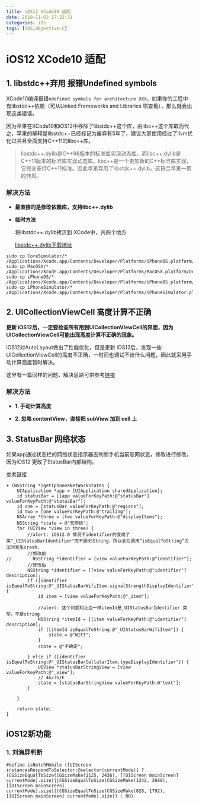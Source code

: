 ```yaml
---
title: iOS12 XCode10 适配
date: 2018-11-03 17:22:31
categories: iOS
tags: [iOS,Objective-C]
---
```


# iOS12 XCode10 适配

## 1. libstdc++弃用  报错Undefined symbols

 XCode10编译报错`ndefined symbols for architecture XXX`，如果你的工程中有libstdc++依赖（可从Linked Frameworks and Libraries 项查看），那么就会出现这类错误。

因为苹果在XCode10和iOS12中移除了libstdc++这个库，由libc++这个库取而代之，苹果的解释是libstdc++已经标记为废弃有5年了，建议大家使用经过了llvm优化过并且全面支持C++11的libc++库。

> libstdc++.dylib是C++98版本的标准库实现动态库，而libc++.dylib是C++11版本的标准库实现动态库。libc++是一个更加新的C++标准库实现，它完全支持C++11标准。因此苹果弃用了libstdc++.dylib，这符合苹果一贯的作风。

### 解决方法

* **最直接的是修改依赖库，支持libc++.dylib**

* **临时方法**

	将libstdc++.dylib拷贝到 XCode中，共四个地方
	
	[libstdc++.dylib下载地址](http://qnyuntmp.yunsoho.cn/libstdc++.zip)

```
sudo cp CoreSimulator/* /Applications/Xcode.app/Contents/Developer/Platforms/iPhoneOS.platform/Developer/Library/CoreSimulator/Profiles/Runtimes/iOS.simruntime/Contents/Resources/RuntimeRoot/usr/lib/
sudo cp MacOSX/* /Applications/Xcode.app/Contents/Developer/Platforms/MacOSX.platform/Developer/SDKs/MacOSX.sdk/usr/lib/
sudo cp iPhoneOS/* /Applications/Xcode.app/Contents/Developer/Platforms/iPhoneOS.platform/Developer/SDKs/iPhoneOS.sdk/usr/lib/
sudo cp iPhoneSimulator/* /Applications/Xcode.app/Contents/Developer/Platforms/iPhoneSimulator.platform/Developer/SDKs/iPhoneSimulator.sdk/usr/lib/
```

## 2. UICollectionViewCell 高度计算不正确

**更新 iOS12后，一定要检查所有用到UICollectionViewCell的界面，因为UICollectionViewCell可能出现高度计算不正确的现象。**

iOS12对AutoLayout做出了性能优化，但是更新 iOS12后，发现一些UICollectionViewCell的高度不正确，一时间也调试不出什么问题，因此就采用手动计算高度暂时解决。

这里有一篇同样的问题，解决思路可供参考[链接](http://www.cocoachina.com/ios/20181023/25267.html)

### 解决方法

* **1. 手动计算高度**

* **2. 忽略 contentView，直接把 subView 加到 cell 上**


## 3. StatusBar 网络状态

如果app通过状态栏的网络状态指示器去判断手机当前联网状态，修改进行修改，因为iOS12 更改了StatusBar内部结构。

[参考链接](https://blog.csdn.net/wxs0124/article/details/80613847)

```
+ (NSString *)getIphoneXNetWorkStates {    
    UIApplication *app = [UIApplication sharedApplication];
    id statusBar = [[app valueForKeyPath:@"statusBar"] valueForKeyPath:@"statusBar"];
    id one = [statusBar valueForKeyPath:@"regions"];
    id two = [one valueForKeyPath:@"trailing"];
    NSArray *three = [two valueForKeyPath:@"displayItems"];
    NSString *state = @"无网络";
    for (UIView *view in three) {
        //alert: iOS12.0 情况下identifier的变成了类"_UIStatusBarIdentifier"而不是NSString，所以会在调用“isEqualToString”方法时发生crash，
        //修改前
//        NSString *identifier = [view valueForKeyPath:@"identifier"];
        //修改后
        NSString *identifier = [[view valueForKeyPath:@"identifier"] description];
        if ([identifier isEqualToString:@"_UIStatusBarWifiItem.signalStrengthDisplayIdentifier"]) {
            id item = [view valueForKeyPath:@"_item"];

            //alert: 这个问题和上边一样itemId是_UIStatusBarIdentifier 类型，不是string
            NSString *itemId = [[item valueForKeyPath:@"identifier"] description];
            if ([itemId isEqualToString:@"_UIStatusBarWifiItem"]) {
                state = @"WIFI";
            }
            state = @"不确定";

        } else if ([identifier isEqualToString:@"_UIStatusBarCellularItem.typeDisplayIdentifier"]) {
            UIView *statusBarStringView = [view valueForKeyPath:@"_view"];
            // 4G/3G/E
            state = [statusBarStringView valueForKeyPath:@"text"];
        }

    }

    return state;
}
```

## iOS12新功能

### 1. 刘海屏判断

```
#define isNotchMobile ([UIScreen instancesRespondToSelector:@selector(currentMode)] ? (CGSizeEqualToSize(CGSizeMake(1125, 2436), [[UIScreen mainScreen] currentMode].size)||CGSizeEqualToSize(CGSizeMake(1242, 2688), [[UIScreen mainScreen] currentMode].size)||CGSizeEqualToSize(CGSizeMake(828, 1792), [[UIScreen mainScreen] currentMode].size)) : NO)
```



















